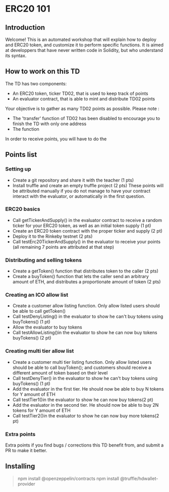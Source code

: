 # ERC20 101

## Introduction
Welcome! This is an automated workshop that will explain how to deploy and ERC20 token, and customize it to perform specific functions.
It is aimed at developpers that have never written code in Solidity, but who understand its syntax.

## How to work on this TD
The TD has two components:
- An ERC20 token, ticker TD02, that is used to keep track of points 
- An evaluator contract, that is able to mint and distribute TD02 points

Your objective is to gather as many TD02 points as possible. Please note :
- The 'transfer' function of TD02 has been disabled to encourage you to finish the TD with only one address
- The function 

In order to receive points, you will have to do the 

## Points list
### Setting up
- Create a git repository and share it with the teacher (1 pts)
- Install truffle and create an empty truffle project (2 pts)
These points will be attributed manually if you do not manage to have your contract interact with the evaluator, or automatically in the first question.

### ERC20 basics
- Call getTickerAndSupply() in the evaluator contract to receive a random ticker for your ERC20 token, as well as an initial token supply (1 pt)
- Create an ERC20 token contract with the proper ticker and supply (2 pt)
- Deploy it to the Rinkeby testnet (2 pts)
- Call testErc20TickerAndSupply() in the evaluator to receive your points (all remaining 7 points are attributed at that step)

### Distributing and selling tokens
- Create a getToken() function that distributes token to the caller (2 pts)
- Create a buyToken() function that lets the caller send an arbitrary amount of ETH, and distributes a proportionate amount of token (2 pts)

### Creating an ICO allow list
- Create a customer allow listing function. Only allow listed users should be able to call getToken()
- Call testDenyListing() in the evaluator to show he can't buy tokens using buyTokens() (1 pt)
- Allow the evaluator to buy tokens
- Call testAllowListing()in the evaluator to show he can now buy tokens buyTokens() (2 pt)

### Creating multi tier allow list
- Create a customer multi tier listing function. Only allow listed users should be able to call buyToken(); and customers should receive a different amount of token based on their level
- Call testDenyTier() in the evaluator to show he can't buy tokens using buyTokens() (1 pt)
- Add the evaluator in the first tier. He should now be able to buy N tokens for Y amount of ETH
- Call testTier1()in the evaluator to show he can now buy tokens(2 pt)
- Add the evaluator in the second tier. He should now be able to buy 2N tokens for Y amount of ETH 
- Call testTier2()in the evaluator to show he can now buy more tokens(2 pt)

### Extra points
Extra points if you find bugs / corrections this TD benefit from, and submit a PR to make it better.  


## Installing
> npm install @openzeppelin/contracts
> npm install @truffle/hdwallet-provider
